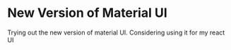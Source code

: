 # New Version of Material UI

Trying out the new version of material UI. Considering using it for my react UI
